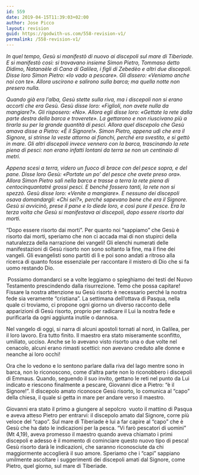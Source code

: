 ```yaml
---
id: 559
date: 2019-04-15T11:39:03+02:00
author: Jose Picco
layout: revision
guid: https://godwith-us.com/558-revision-v1/
permalink: /558-revision-v1/
---
```

_In quel tempo, Gesù si manifestò di nuovo ai discepoli sul mare di Tiberìade. E si manifestò così: si trovavano insieme Simon Pietro, Tommaso detto Dìdimo, Natanaèle di Cana di Galilea, i figli di Zebedèo e altri due discepoli. Disse loro Simon Pietro: «Io vado a pescare». Gli dissero: «Veniamo anche noi con te». Allora uscirono e salirono sulla barca; ma quella notte non presero nulla._

_Quando già era l&#8217;alba, Gesù stette sulla riva, ma i discepoli non si erano accorti che era Gesù. Gesù disse loro: «Figlioli, non avete nulla da mangiare?». Gli risposero: «No». Allora egli disse loro: «Gettate la rete dalla parte destra della barca e troverete». La gettarono e non riuscivano più a tirarla su per la grande quantità di pesci. Allora quel discepolo che Gesù amava disse a Pietro: «È il Signore!». Simon Pietro, appena udì che era il Signore, si strinse la veste attorno ai fianchi, perché era svestito, e si gettò in mare. Gli altri discepoli invece vennero con la barca, trascinando la rete piena di pesci: non erano infatti lontani da terra se non un centinaio di metri._

_Appena scesi a terra, videro un fuoco di brace con del pesce sopra, e del pane. Disse loro Gesù: «Portate un po&#8217; del pesce che avete preso ora». Allora Simon Pietro salì nella barca e trasse a terra la rete piena di centocinquantatré grossi pesci. E benché fossero tanti, la rete non si spezzò. Gesù disse loro: «Venite a mangiare». E nessuno dei discepoli osava domandargli: «Chi sei?», perché sapevano bene che era il Signore. Gesù si avvicinò, prese il pane e lo diede loro, e così pure il pesce. Era la terza volta che Gesù si manifestava ai discepoli, dopo essere risorto dai morti._

“Dopo essere risorto dai morti”. Per quanto noi “sappiamo” che Gesù è risorto dai morti, speriamo che non ci accada mai di non stupirci della naturalezza della narrazione dei vangeli! Gli elenchi numerati delle manifestazioni di Gesù risorto non sono soltanto la fine, ma il fine dei vangeli. Gli evangelisti sono partiti di lì e poi sono andati a ritroso alla ricerca di quanto fosse essenziale per raccontare il mistero di Dio che si fa uomo restando Dio.

&nbsp;Possiamo domandarci se a volte leggiamo o spieghiamo dei testi del Nuovo Testamento prescindendo dalla risurrezione. Temo che possa capitare! Fissare la nostra attenzione su Gesù risorto è necessario perché la nostra fede sia veramente “cristiana”. La settimana dell’ottava di Pasqua, nella quale ci troviamo, ci propone ogni giorno un diverso racconto delle apparizioni di Gesù risorto, proprio per radicare il Lui la nostra fede e purificarla da ogni aggiunta inutile o dannosa.

Nel vangelo di oggi, si narra di alcuni apostoli tornati al nord, in Galilea, per il loro lavoro. Era tutto finito. Il maestro era stato miseramente sconfitto, umiliato, ucciso. Anche se lo avevano visto risorto una o due volte nel cenacolo, alcuni erano rimasti scettici: non avevano creduto alle donne e neanche ai loro occhi! 

Ora che lo vedono e lo sentono parlare dalla riva del lago mentre sono in barca, non lo riconoscono, come d’altra parte non lo riconobbero i discepoli di Emmaus. Quando, seguendo il suo invito, gettano le reti nel punto da Lui indicato e riescono finalmente a pescare, Giovanni dice a Pietro: “è il Signore!”. Il discepolo amato riconosce Gesù risorto, lo comunica al “capo” della chiesa, il quale si getta in mare per andare verso il maestro. 

Giovanni era stato il primo a giungere al sepolcro &nbsp;vuoto il mattino di Pasqua e aveva atteso Pietro per entrarvi: il discepolo amato dal Signore, corre più veloce del “capo”. Sul mare di Tiberiade è lui a far capire al “capo” che è Gesù che ha dato le indicazioni per la pesca. “Vi farò pescatori di uomini” (Mt 4,19), aveva promesso il maestro quando aveva chiamato i primi discepoli e adesso è il momento di cominciare questo nuovo tipo di pesca! Gesù risorto darà le indicazioni, che saranno riconosciute da chi maggiormente accoglierà il suo amore. Speriamo che i “capi” sappiano umilmente ascoltare i suggerimenti dei discepoli amati dal Signore, come Pietro, quel giorno, sul mare di Tiberiade.
